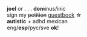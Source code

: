 **joel** or . . . **dom**inus/inic  
sign my ~~petition~~ [guestbook](https://joel.123guestbook.com/) ☆  
**autistic** + adhd  mexican  
eng/**esp**/pyc/sve **ok**!  
